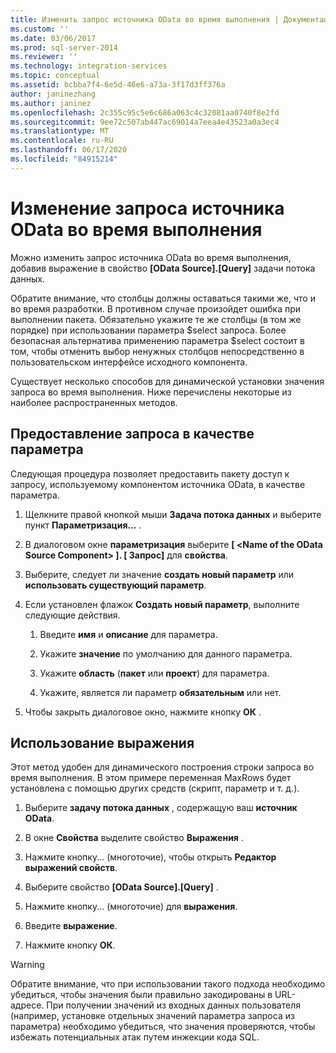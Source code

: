 ```yaml
---
title: Изменить запрос источника OData во время выполнения | Документация Майкрософт
ms.custom: ''
ms.date: 03/06/2017
ms.prod: sql-server-2014
ms.reviewer: ''
ms.technology: integration-services
ms.topic: conceptual
ms.assetid: bcbba7f4-6e5d-46e6-a73a-3f17d3ff376a
author: janinezhang
ms.author: janinez
ms.openlocfilehash: 2c355c95c5e6c686a063c4c32081aa0740f8e2fd
ms.sourcegitcommit: 9ee72c507ab447ac69014a7eea4e43523a0a3ec4
ms.translationtype: MT
ms.contentlocale: ru-RU
ms.lasthandoff: 06/17/2020
ms.locfileid: "84915214"
---
```

# <a name="modify-odata-source-query-at-runtime"></a>Изменение запроса источника OData во время выполнения
  Можно изменить запрос источника OData во время выполнения, добавив выражение в свойство **[OData Source].[Query]** задачи потока данных.  
  
 Обратите внимание, что столбцы должны оставаться такими же, что и во время разработки. В противном случае произойдет ошибка при выполнении пакета. Обязательно укажите те же столбцы (в том же порядке) при использовании параметра $select запроса. Более безопасная альтернатива применению параметра $select состоит в том, чтобы отменить выбор ненужных столбцов непосредственно в пользовательском интерфейсе исходного компонента.  
  
 Существует несколько способов для динамической установки значения запроса во время выполнения. Ниже перечислены некоторые из наиболее распространенных методов.  
  
## <a name="exposing-the-query-as-a-parameter"></a>Предоставление запроса в качестве параметра  
 Следующая процедура позволяет предоставить пакету доступ к запросу, используемому компонентом источника OData, в качестве параметра.  
  
1.  Щелкните правой кнопкой мыши **Задача потока данных** и выберите пункт **Параметризация…** .  
  
2.  В диалоговом окне **параметризация** выберите **[ \<Name of the OData Source Component> ]. [ Запрос]** для **свойства**.  
  
3.  Выберите, следует ли значение **создать новый параметр** или **использовать существующий параметр**.  
  
4.  Если установлен флажок **Создать новый параметр**, выполните следующие действия.  
  
    1.  Введите **имя** и **описание** для параметра.  
  
    2.  Укажите **значение** по умолчанию для данного параметра.  
  
    3.  Укажите **область** (**пакет** или **проект**) для параметра.  
  
    4.  Укажите, является ли параметр **обязательным** или нет.  
  
5.  Чтобы закрыть диалоговое окно, нажмите кнопку **ОК** .  
  
## <a name="using-an-expression"></a>Использование выражения  
 Этот метод удобен для динамического построения строки запроса во время выполнения. В этом примере переменная MaxRows будет установлена с помощью других средств (скрипт, параметр и т. д.).  
  
1.  Выберите **задачу потока данных** , содержащую ваш **источник OData**.  
  
2.  В окне **Свойства** выделите свойство **Выражения** .  
  
3.  Нажмите кнопку... (многоточие), чтобы открыть **Редактор выражений свойств**.  
  
4.  Выберите свойство **[OData Source].[Query]** .  
  
5.  Нажмите кнопку... (многоточие) для **выражения**.  
  
6.  Введите **выражение**.  
  
7.  Нажмите кнопку **ОК**.  
  
> [!WARNING]  
>  Обратите внимание, что при использовании такого подхода необходимо убедиться, чтобы значения были правильно закодированы в URL-адресе. При получении значений из входных данных пользователя (например, установке отдельных значений параметра запроса из параметра) необходимо убедиться, что значения проверяются, чтобы избежать потенциальных атак путем инжекции кода SQL.  
  
  
